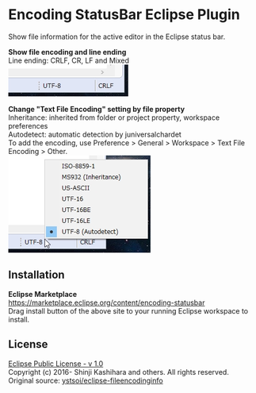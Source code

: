 # Encoding StatusBar Eclipse Plugin
Show file information for the active editor in the Eclipse status bar.  

**Show file encoding and line ending**  
Line ending: CRLF, CR, LF and Mixed  
![](image/encoding.jpg)  

**Change "Text File Encoding" setting by file property**  
Inheritance: inherited from folder or project property, workspace preferences  
Autodetect: automatic detection by juniversalchardet  
To add the encoding, use Preference > General > Workspace > Text File Encoding > Other.  
![](image/encoding_select.jpg)  

## Installation
**Eclipse Marketplace**  
https://marketplace.eclipse.org/content/encoding-statusbar  
Drag install button of the above site to your running Eclipse workspace to install.  
<!--
**Update Site**  
Help > Install New Software...  
https://raw.githubusercontent.com/cypher256/eclipse-encoding-plugin/master/eclipse.encoding.plugin.update/site.xml
-->

## License
[Eclipse Public License - v 1.0](https://www.eclipse.org/legal/epl-v10.html)  
Copyright (c) 2016- Shinji Kashihara and others. All rights reserved.  
Original source: [ystsoi/eclipse-fileencodinginfo](https://github.com/ystsoi/eclipse-fileencodinginfo)

